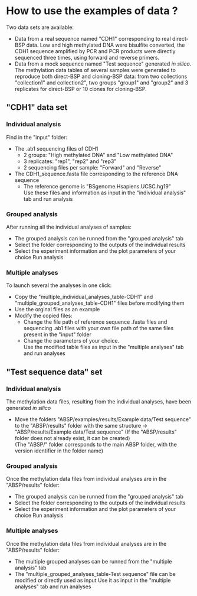 # How to use the examples of data ?

Two data sets are available:
* Data from a real sequence named "CDH1" corresponding to real direct-BSP data. Low and high methylated DNA were bisulfite converted, the CDH1 sequence amplified by PCR and PCR products were directly sequenced three times, using forward and reverse primers.
* Data from a mock sequence named "Test sequence" generated *in silico*. The methylation data tables of several samples were generated to reproduce both direct-BSP and cloning-BSP data: from two collections "collection1" and collection2", two groups "group1" and "group2" and 3 replicates for direct-BSP or 10 clones for cloning-BSP.


## "CDH1" data set

### Individual analysis 
Find in the "input" folder: 
* The .ab1 sequencing files of CDH1  
    + 2 groups: "High methylated DNA" and "Low methylated DNA"  
    + 3 replicates: "rep1", "rep2" and "rep3"  
    + 2 sequencing files per sample: "Forward" and "Reverse"  
* The CDH1_sequence.fasta file corresponding to the reference DNA sequence  
    + The reference genome is "BSgenome.Hsapiens.UCSC.hg19"  
Use these files and information as input in the "individual analysis" tab and run analysis  

### Grouped analysis 
After running all the individual analyses of samples:
* The grouped analysis can be runned from the "grouped analysis" tab
* Select the folder corresponding to the outputs of the individual results 
* Select the experiment information and the plot parameters of your choice
Run analysis

### Multiple analyses
To launch several the analyses in one click:
* Copy the "multiple_individual_analyses_table-CDH1" and "multiple_grouped_analyses_table-CDH1" files before modifying them
* Use the orginal files as an example
* Modify the copied files:  
    + Change the file path of reference sequence .fasta files and sequencing .ab1 files with your own file path of the same files present in the "input" folder
    + Change the parameters of your choice.  
Use the modified table files as input in the "multiple analyses" tab and run analyses


## "Test sequence data" set

### Individual analysis  
The methylation data files, resulting from the individual analyses, have been generated *in silico* 
* Move the folders 
"ABSP/examples/results/Example data/Test sequence" to the "ABSP/results" folder with the same structure 
-> "ABSP/results/Example data/Test sequence"
(If the "ABSP/results" folder does not already exist, it can be created)  
(The "ABSP/" folder corresponds to the main ABSP folder, with the version identifier in the folder name)  

### Grouped analysis  
Once the methylation data files from individual analyses are in the "ABSP/results" folder:
* The grouped analysis can be runned from the "grouped analysis" tab
* Select the folder corresponding to the outputs of the individual results 
* Select the experiment information and the plot parameters of your choice
Run analysis

### Multiple analyses  
Once the methylation data files from individual analyses are in the "ABSP/results" folder:
* The multiple grouped analyses can be runned from the "multiple analysis" tab
* The "multiple_grouped_analyses_table-Test sequence" file can be modified or directly used as input
Use it as input in the "multiple analyses" tab and run analyses
